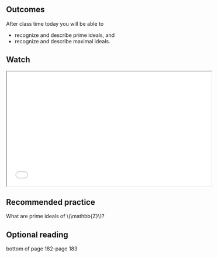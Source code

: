 ## Outcomes
After class time today you will be able to

* recognize and describe prime ideals, and
* recognize and describe maximal ideals.

## Watch
<iframe src="//www.youtube.com/embed/YmBCSn9TxpU" width="560" height="314" allowfullscreen="allowfullscreen" data-mce-fragment="1"></iframe>

## Recommended practice
What are prime ideals of \\(\\mathbb{Z}\\)?

## Optional reading
bottom of page 182-page 183